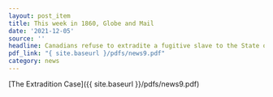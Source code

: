 ```yaml
---
layout: post_item
title: This week in 1860, Globe and Mail
date: '2021-12-05'
source: ''
headline: Canadians refuse to extradite a fugitive slave to the State of Missouri
pdf_link: "{ site.baseurl }/pdfs/news9.pdf"
category: news
---
```


[The Extradition Case]({{ site.baseurl }}/pdfs/news9.pdf)